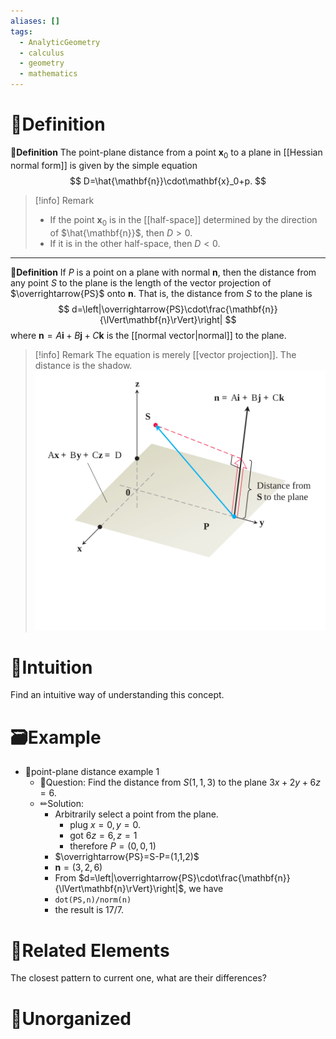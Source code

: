 ```yaml
---
aliases: []
tags:
  - AnalyticGeometry
  - calculus
  - geometry
  - mathematics
---
```



# 📝Definition
**📄Definition**
The point-plane distance from a point $\mathbf{x}_0$ to a plane in [[Hessian normal form]] is given by the simple equation
$$
D=\hat{\mathbf{n}}\cdot\mathbf{x}_0+p.
$$
> [!info] Remark
> - If the point $\mathbf{x}_0$ is in the [[half-space]] determined by the direction of $\hat{\mathbf{n}}$, then $D>0$.
> - If it is in the other half-space, then $D<0$.

___

**📑Definition**
If $P$ is a point on a plane with normal $\mathbf{n}$, then the distance from any point $S$ to the plane is the length of the vector projection of $\overrightarrow{PS}$ onto $\mathbf{n}$. That is, the distance from $S$ to the plane is
$$
d=\left|\overrightarrow{PS}\cdot\frac{\mathbf{n}}{\lVert\mathbf{n}\rVert}\right|
$$
where $\mathbf{n}=A\mathbf{i} + B\mathbf{j} + C\mathbf{k}$ is the [[normal vector|normal]] to the plane.

> [!info] Remark
> The equation is merely [[vector projection]]. The distance is the shadow.
> ![\|300](../assets/point-plane-distance.svg)


# 🧠Intuition
Find an intuitive way of understanding this concept.

# 🗃Example
- 📁point-plane distance example 1
	- 💬Question: Find the distance from $S(1, 1, 3)$ to the plane $3x + 2y + 6z = 6$.
	- ✏Solution:
		- Arbitrarily select a point from the plane.
			- plug $x=0,y=0$.
			- got $6z=6, z=1$
			- therefore $P=(0,0,1)$
		- $\overrightarrow{PS}=S-P=(1,1,2)$
		- $\mathbf{n}=(3,2,6)$
		- From $d=\left|\overrightarrow{PS}\cdot\frac{\mathbf{n}}{\lVert\mathbf{n}\rVert}\right|$, we have
		- `dot(PS,n)/norm(n)`
		- the result is $17/7$.

# 🌱Related Elements
The closest pattern to current one, what are their differences?


# 🍂Unorganized